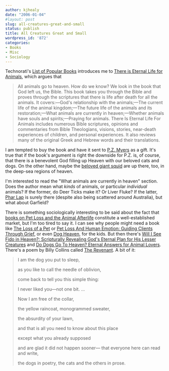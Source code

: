 ```yaml
---
author: kjhealy
date: "2006-01-04"
#layout: post
slug: all-creatures-great-and-small
status: publish
title: All Creatures Great and Small
wordpress_id: '872'
categories:
- Books
- Misc
- Sociology
---
```


Technorati's [List of Popular Books](http://www.technorati.com/pop/books/) introduces me to [There is Eternal Life for Animals](http://www.amazon.com/exec/obidos/ASIN/0972030107/), which argues that

> All animals go to heaven. How do we know? We look in the book that God left us, the Bible. This book takes you through the Bible and proves through the scriptures that there is life after death for all the animals. It covers:—God's relationship with the animals;—The current life of the animal kingdom;—The future life of the animals and its restoration;—What animals are currently in heaven;—Whether animals have souls and spirits;—Praying for animals. There Is Eternal Life For Animals includes numerous Bible scriptures, opinions and commentaries from Bible Theologians, visions, stories, near-death experiences of children, and personal experiences. It also reviews many of the original Greek and Hebrew words and their translations.

I am tempted to buy the book and have it sent to [P.Z. Myers](http://pharyngula.org/) as a gift. It's true that if the book's argument is right the downside for P.Z. is, of course, that there is a benevolent God filling up Heaven with our beloved cats and dogs. On the other hand, maybe the [beloved giant squid](http://pharyngula.org/index/weblog/comments/squid_sighting_in_the_deep_dark/) are up there, too, in the deep-sea regions of heaven.

I'm interested to read the "What animals are currently in heaven" section. Does the author mean what *kinds* of animals, or particular *individual* animals? If the former, do Deer Ticks make it? Or Liver Fluke? If the latter, [Phar Lap](http://www.museum.vic.gov.au/pharlap/) is surely there (despite also being scattered around Australia), but what about Garfield?

There is something sociologically interesting to be said about the fact that [books on Pet Loss and the Animal Afterlife](http://www.amazon.com/exec/obidos/tg/guides/guide-display/-/1VCGP1VVCSM2B/ref=cm_bg_dp_m_1/002-7687772-3039207) constitute a well-established market, but I'm too tired to say it. I can see why people might need a book like [The Loss of a Pet](http://www.amazon.com/exec/obidos/tg/detail/-/1883478227/ref=cm_bg_d/002-7687772-3039207?v=glance) or [Pet Loss And Human Emotion: Guiding Clients Through Grief](http://www.amazon.com/exec/obidos/tg/detail/-/1560326522/ref=cm_bg_d/002-7687772-3039207?v=glance), or even [Dog Heaven](http://www.amazon.com/exec/obidos/tg/detail/-/0590417010/ref=cm_bg_d/002-7687772-3039207?v=glance), for the kids. But then there's [Will I See Fido in Heaven?: Scripturally Revealing God's Eternal Plan for His Lesser Creatures](http://www.amazon.com/exec/obidos/tg/detail/-/1560435534/ref=cm_bg_d/002-7687772-3039207?v=glance) and [Do Dogs Go To Heaven? Eternal Answers for Animal Lovers](http://www.amazon.com/gp/product/0967621801/ref=cm_bg_d_6/002-7687772-3039207?v=glance&n=283155). There's a poem by Billy Collins called [The Revenant](http://www.sdreader.com/published/2005-12-22/poetry.html). A bit of it:

> I am the dog you put to sleep,
>
> as you like to call the needle of oblivion,
>
> come back to tell you this simple thing:
>
> I never liked you—not one bit. ...
>
> Now I am free of the collar,
>
> the yellow raincoat, monogrammed sweater,
>
> the absurdity of your lawn,
>
> and that is all you need to know about this place
>
> except what you already supposed
>
> and are glad it did not happen sooner—
>  that everyone here can read and write,
>
> the dogs in poetry, the cats and the others in prose.
